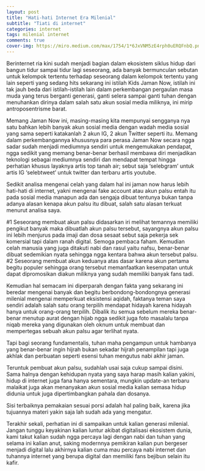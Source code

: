 ```yaml
---  
layout: post
title: "Hati-hati Internet Era Milenial"
subtitle: "Tiati di internet"  
categories: internet
tags: milenial internet
comments: true
cover-img: https://miro.medium.com/max/1754/1*6JxVNM5zE4rph0uERQFnbQ.png
---  
```

  
Berinternet ria kini sudah menjadi bagian dalam ekosistem siklus hidup dari bangun tidur sampai tidur lagi seseorang, ada banyak bermunculan sebutan untuk kelompok tertentu terhadap seseorang dalam kelompok tertentu yang lain seperti yang sedang hits sekarang ini istilah Kids Jaman Now, istilah ini tak jauh beda dari istilah-istilah lain dalam perkembangan pergaulan masa muda yang terus berganti generasi, ganti selera sampai ganti tuhan dengan menuhankan dirinya dalam salah satu akun sosial media miliknya, ini mirip antroposentrisme barat.

Memang Jaman Now ini, masing-masing kita mempunyai sengganya nya satu bahkan lebih banyak akun sosial media dengan wadah media sosial yang sama seperti katakanlah 2 akun IG, 2 akun Twitter seperti itu. Memang dalam perkembangannya khususnya para perasa Jaman Now secara ngga sadar sudah menjadi mediumnya sendiri untuk mengemukakan pendapat, ngga sedikit yang memang benar-benar berhasil membawa diri menjadikan teknologi sebagai mediumnya sendiri dan mendapat tempat hingga perhatian khusus layaknya artis top tanah air; sebut saja ‘selebgram’ untuk artis IG ‘selebtweet’ untuk twitter dan terbaru artis youtube.

Sedikit analisa mengenai celah yang dalam hal ini jaman now harus lebih hati-hati di internet, yakni mengenai fake account atau akun palsu entah itu pada sosial media manapun ada dan sengaja dibuat tentunya bukan tanpa adanya alasan kenapa akun palsu itu dibuat, salah satu alasan terkuat menurut analisa saya.

#1 Seseorang membuat akun palsu didasarkan iri melihat temannya memiliki pengikut banyak maka dibuatlah akun palsu tersebut, sayangnya akun palsu ini lebih menjurus pada imaji dan dosa sesaat sebut saja pekerja sek komersial tapi dalam ranah digital. Semoga pembaca faham. Kemudian celah manusia yang juga ditakuti nabi dan rasul yaitu nafsu, benar-benar dibuat sedemikian nyata sehingga ngga kentara bahwa akun tersebut palsu.
#2 Seseorang membuat akun keduanya atas dasar karena akun pertama begitu populer sehingga orang tersebut memanfaatkan kesempatan untuk dapat dipromosikan diakun miliknya yang sudah memiliki banyak fans tadi.

Kemudian hal semacam ini diperparah dengan fakta yang sekarang ini beredar mengenai banyak dan begitu berbondong-bondongnya generasi milenial mengenai memperkuat eksistensi aqidah, faktanya teman saya sendiri adalah salah satu orang terpilih mendapat hidayah karena hidayah hanya untuk orang-orang terpilih. Dibalik itu semua sebelum mereka benar-benar menutup aurat dengan hijab ngga sedikit juga foto masalalu tanpa niqab mereka yang digunakan oleh oknum untuk membuat dan mempertegas sebuah akun palsu agar terlihat nyata.

Tapi bagi seorang fundamentalis, tuhan maha pengampun untuk hambanya yang benar-benar ingin hijrah bukan sekadar hijrah penampilan tapi juga akhlak dan perbuatan seperti esensi tuhan mengutus nabi akhir jaman.

Teruntuk pembuat akun palsu, sudahlah usai saja cukup sampai disini. Sama halnya dengan kehidupan nyata yang saya harap masih kalian yakini, hidup di internet juga fana hanya sementara, mungkin update-an terbaru malaikat juga akan menanyakan akun sosial media kalian semasa hidup didunia untuk juga dipertimbangkan pahala dan dosanya.

Sisi terbaiknya pemakaian sesuai porsi adalah hal paling baik, karena jika tujuannya materi yakin saja lah sudah ada yang mengatur.

Terakhir sekali, perhatian ini di sampaikan untuk kalian generasi milenial. Jangan tunggu keyakinan kalian luntur akibat digitalisasi ekosistem dunia, kami takut kalian sudah ngga percaya lagi dengan nabi dan tuhan yang selama ini kalian anut, saking modernnya pemikiran kalian pun bergeser menjadi digital lalu akhirnya kalian cuma mau percaya nabi internet dan tuhannya internet yang berupa digital dan memiliki fans bejibun selain itu kafir.